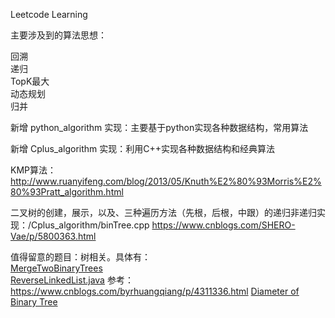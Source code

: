 Leetcode Learning  

主要涉及到的算法思想：  

回溯  
递归  
TopK最大  
动态规划  
归并  

新增 python_algorithm 实现：主要基于python实现各种数据结构，常用算法  
  
新增 Cplus_algorithm 实现：利用C++实现各种数据结构和经典算法  


  
KMP算法： http://www.ruanyifeng.com/blog/2013/05/Knuth%E2%80%93Morris%E2%80%93Pratt_algorithm.html  

二叉树的创建，展示，以及、三种遍历方法（先根，后根，中跟）的递归非递归实现：/Cplus_algorithm/binTree.cpp  https://www.cnblogs.com/SHERO-Vae/p/5800363.html  

值得留意的题目：树相关。具体有：   
[MergeTwoBinaryTrees](https://github.com/Jiede1/leetcode-practice/blob/master/Top100LinkedQuestion/MergeTwoBinaryTrees.java)  
[ReverseLinkedList.java](https://github.com/Jiede1/leetcode-practice/blob/master/Top100LinkedQuestion/ReverseLinkedList.java)   参考：https://www.cnblogs.com/byrhuangqiang/p/4311336.html 
[Diameter of Binary Tree](https://github.com/Jiede1/leetcode-practice/blob/master/Top100LinkedQuestion/DiameterofBinaryTree.java)  
